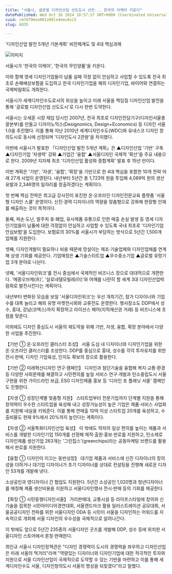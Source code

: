 ```yaml
---
title: "서울시, 글로벌 디자인산업 선도도시 선언... 한국의 이케아 키운다"
datePublished: Wed Oct 16 2024 10:57:57 GMT+0000 (Coordinated Universal Time)
cuid: cm7079mxo001z09le4emc8vi5
slug: 6835

---
```



'디자인산업 발전 5개년 기본계획' 비전체계도 및 4대 핵심과제

![이미지](https://cdn.hashnode.com/res/hashnode/image/upload/v1739261291567/8881b9c5-b19e-4b0c-8e1e-9ce3e4f05e0e.png)

서울시가 '한국의 이케아', '한국의 무인양품'을 키운다.

이와 함께 영세 디자인기업들이 납품 실패 걱정 없이 안심하고 사업할 수 있도록 전국 최초로 손해배상보험을 도입하고 한국 디자인기업을 해외 디자인기업, 바이어와 연결하는 국제박람회도 개최한다.

서울시가 세계디자인수도로서의 위상을 높이고 미래 서울을 책임질 디자인산업 발전을 통해 '글로벌 디자인산업 선도도시'로 다시 한번 도약한다.

서울시는 오세훈 시장 재임 당시인 2007년, 전국 최초로 디자인전담기구(디자인서울총괄본부)를 만들고 디자이노믹스(Designomics, Design+Economics) 등 디자인 서울 1.0을 추진했다. 이를 통해 지난 2010년 세계디자인수도(WDC)와 유네스코 디자인 창의도시로 동시에 선정되며 '디자인도시 2관왕'을 차지했다.

이번에 서울시가 발표한 「디자인산업 발전 5개년 계획」은 ▲디자인산업 '기반' 구축 ▲디자인기업 '자생력' 강화 ▲기업간 '융합' ▲서울디자인 국제적 '확산'을 주요 내용으로 한다. 2009년 지자체 최초 '디자인산업 활성화 종합계획' 발표 후 15년 만이다.

이번 계획은 '기반', '자생', '융합', '확장'을 기반으로 한 4대 핵심을 포함한 10개 전략 아래 27개 사업이 운영된다. 내년부터 5년간 총 1,723억 원을 투입해 4,089억 원의 생산 유발과 2,346명의 일자리를 창출하겠다는 계획이다.

첫 번째 핵심 전략은 최고급 강사진이 포진한 온‧오프라인 디자인전문교육 플랫폼 '서울형 디자인 스쿨' 운영이다. 신진‧경력 디자이너의 역량을 맞춤형으로 강화해 현장형 인재를 배출하는 것이 목적이다.

둘째, 파손‧도난, 발주처 휴‧폐업, 유사제품 유통으로 인한 매출 손실 발생 등 영세 디자인기업들이 납품에 대한 걱정없이 안심하고 사업할 수 있도록 국내 최초로 '디자인기업 안심보험'을 도입한다. 보험료의 30%를 서울시가 부담하는 방식으로 5년간 1,500개 업체를 지원한다.

셋째, 디자인개발이 필요하나 비용 때문에 망설이는 제조·기술업체와 디자인업체를 연계해 상생 기회를 제공한다. 기업매칭은 ▲기술스타트업 ▲우수중소기업 ▲글로벌 유망기업 3개 분야로 나뉜다.

넷째, '서울디자인위크'를 전시 중심에서 국제적인 비즈니스 장으로 대대적으로 개편한다. '메종오브제(프)', '살로네델모빌레(이)'와 어깨를 나란히 할 세계 3대 디자인산업박람회로 발전시킨다는 계획이다.

내년부터 변화된 모습을 보일 '서울디자인위크'는 우선 개최기간, 참가 디자이너와 기업 수를 대폭 늘리고 해외 유명 마켓전시회와 교류전도 운영한다. 행사장소도 DDP에서 성수, 홍대, 강남(코엑스)까지 확장하고 라이선스 페어(지적재산권 거래) 등 비즈니스에 초점을 맞춘다.

이외에도 디자인 중심도시 서울의 재도약을 위해 기반, 자생, 융합, 확장 분야에서 다양한 사업을 추진한다.

【기반 ① 온‧오프라인 클러스터 조성】 서울 도심 내 디자이너와 디자인기업을 위한 온‧오프라인 클러스터를 조성한다. DDP를 중심으로 홍대, 성수를 각각 투자유치를 위한 전시‧판매, 디자인 기업육성, 인지도 확보의 장으로 활용한다.

【기반 ② 미래혁신디자인 연구‧캠페인】 디자인과 첨단기술을 융합해 복지‧교통‧환경 등 다양한 사회문제를 해결하고 시민편의를 높일 서비스 연구‧개발과 탄소중립도시 서울 구현을 위한 가이드라인 보급, ESG 디자인제품 홍보 등 '디자인 포 플래닛 서울' 캠페인도 진행한다.

【자생 ① 성장단계별 맞춤형 지원】 스타트업부터 전문기업까지 단계별 지원을 통해 창의력이 우수한 스타트업을 육성해 내고 성장가능성이 높은 기업은 제품‧서비스 사업화를 지원해 내실을 키워준다. 이를 통해 연매출 10억 이상 스타트업 20개를 육성하고, 수출비율도 현재 9%에서 20%까지 높인다는 계획이다.

【자생 ② 서울특화디자인산업 육성】 이 밖에도 약자의 일상 편의를 높이는 제품과 서비스를 개발한 디자인기업 150개를 선정해 제작‧출원‧홍보‧판로를 지원하고, 탄소제로 디자인제품 생산기업 263개는 '그린칩스'(greenchips)라는 공동마케팅 브랜드를 활용해서 판로를 지원한다.

【융합 ① 디자인이 이끄는 동반성장】 대기업 제품과 서비스에 신진 디자이너의 창의성을 더하거나 대기업 디자이너가 초기 디자이너를 상대로 컨설팅을 진행해 새로운 디자인 53개를 개발해 낸다.

소상공인과 영디자이너 간 협업도 지원한다. 5년간 소상공인 1,020명과 청년디자이너를 매칭해 제품 생산비용을 지원하고 서울디자인행사 전시‧판매 등의 기회를 제공한다.

【확장 ① 시민동행디자인서울】 거리판매대, 교통시설 등 라이프스타일에 창의와 신기술을 접목한 시민아이디어경연대회, 서울랜드마크 활용 일러스트레이션 공모대회, 서울공공디자인 전파를 위한 서울디자인 ODA 등 시민이 서울을 디자인하는 어워드를 지속적으로 개최해 서울 디자인의 우수성을 국제적으로 알려나간다.

이 밖에도 앞으로 5년간 235종의 서울디자인 굿즈를 개발해 DDP, 성수 등에 위치한 서울디자인 스토어에서 론칭‧판매한다.

최인규 서울시 디자인정책관은 "디자인 경쟁력이 도시의 경쟁력을 좌우하고 디자인산업은 미래 서울의 먹거리"라며 "역량있는 디자이너와 디자인기업에 대한 적극적인 투자와 지원으로 서울 디자인산업이 국제적으로 도약할 수 있는 기반을 마련하고 이를 통해 세계디자인수도 서울, 디자인창의도시 서울의 명성을 되찾겠다"라고 말했다.
